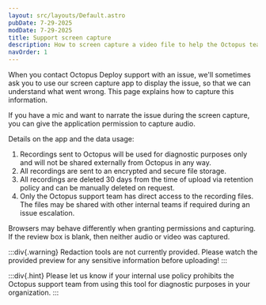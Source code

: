 ```yaml
---
layout: src/layouts/Default.astro
pubDate: 7-29-2025
modDate: 7-29-2025
title: Support screen capture
description: How to screen capture a video file to help the Octopus team resolve issues.
navOrder: 1
---
```


When you contact Octopus Deploy support with an issue, we'll sometimes ask you to use our screen capture app to display the issue, so that we can understand what went wrong. This page explains how to capture this information.

If you have a mic and want to narrate the issue during the screen capture, you can give the application permission to capture audio.

Details on the app and the data usage:

1. Recordings sent to Octopus will be used for diagnostic purposes only and will not be shared externally from Octopus in any way.
2. All recordings are sent to an encrypted and secure file storage.
3. All recordings are deleted 30 days from the time of upload via retention policy and can be manually deleted on request.
4. Only the Octopus support team has direct access to the recording files. The files may be shared with other internal teams if required during an issue escalation.

Browsers may behave differently when granting permissions and capturing. If the review box is blank, then neither audio or video was captured.

:::div{.warning}
Redaction tools are not currently provided. Please watch the provided preview for any sensitive information before uploading!
:::

:::div{.hint}
Please let us know if your internal use policy prohibits the Octopus support team from using this tool for diagnostic purposes in your organization.
:::

